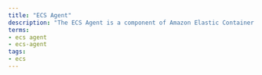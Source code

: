 ```yaml
---
title: "ECS Agent"
description: "The ECS Agent is a component of Amazon Elastic Container Service (ECS) and is responsible for managing containers on behalf of Amazon ECS."
terms:
- ecs agent
- ecs-agent
tags:
- ecs
---
```

